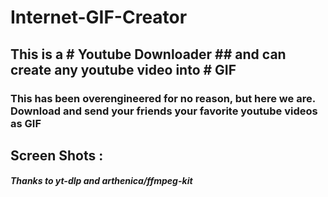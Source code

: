 ﻿# Internet-GIF-Creator

 ## This is a # Youtube Downloader ## and can create any youtube video into # GIF

 ### This has been overengineered for no reason, but here we are. Download and send your friends your favorite youtube videos as GIF

 ## Screen Shots : 



















 ##### Thanks to yt-dlp and arthenica/ffmpeg-kit
